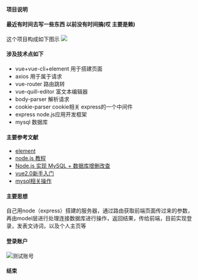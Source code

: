 #### 项目说明
#### 最近有时间去写一些东西 以前没有时间搞(哎 主要是赖) 
这个项目构成如下图示
![](https://static.soyoung.com/sy-pre/WX20191107-191855-1573546204284.png)
####    涉及技术点如下
+   vue+vue-cli+element 用于搭建页面
+   axios  用于属于请求
+   vue-router 路由跳转
+   vue-quill-editor  富文本编辑器
+   body-parser  解析请求
+   cookie-parser  cookie相关 express的一个中间件
+   express  node.js应用开发框架
+   mysql  数据库
#### 主要参考文献

+   [element](https://element.eleme.cn/#/zh-CN/component/input)
+   [node.js 教程](https://www.jmjc.tech/less/113)
+   [Node.js 实现 MySQL +   数据库增删改查](https://www.cnblogs.com/cckui/p/10904726.html)
+   [vue2.0新手入门](https://www.runoob.com/w3cnote/vue2-start-coding.html)
+  [mysql相关操作](https://www.cnblogs.com/vs-kaka/articles/11215157.html)
#### 主要思想
自己用node（express）搭建的服务器，通过路由获取前端页面传过来的参数，再由model层进行处理连接数据库进行操作，返回结果，传给前端，目前实现登录，发表文诗词，以及个人主页等
#### 登录账户
![测试账号](https://static.soyoung.com/sy-pre/WX20191107-194146@2x-1573546204284.png)
#### 结束
